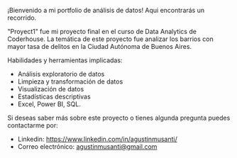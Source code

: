 ¡Bienvenido a mi portfolio de análisis de datos! Aqui encontrarás un recorrido.

"Proyect1" fue mi proyecto final en el curso de Data Analytics de Coderhouse.
La temática de este proyecto fue analizar los barrios con mayor tasa de delitos en la Ciudad Autónoma de Buenos Aires.

Habilidades y herramientas implicadas: 
- Análisis exploratorio de datos
- Limpieza y transformación de datos
- Visualización de datos
- Estadísticas descriptivas
- Excel, Power BI, SQL.

Si deseas saber más sobre este proyecto o tienes algunda pregunta puedes contactarme por: 
- Linkedin: https://www.linkedin.com/in/agustinmusanti/
- Correo electrónico: agustinmusanti@gmail.com


